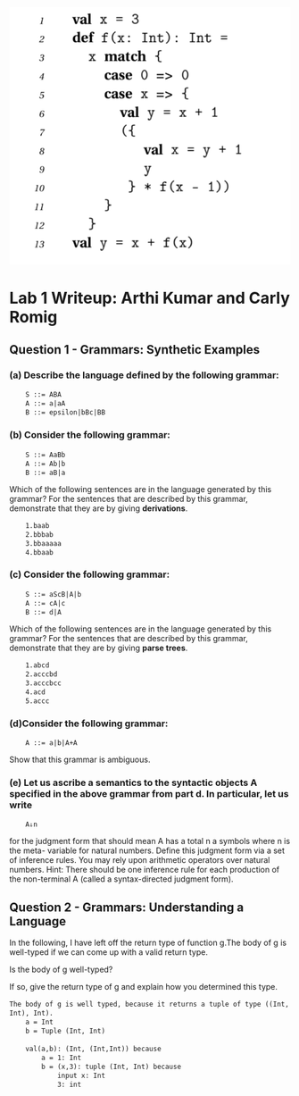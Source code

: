 ![alt text](https://github.com/ejames917/ppl_lab1/blob/master/images/p2.png)

# Lab 1 Writeup: Arthi Kumar and Carly Romig

## Question 1 - Grammars: Synthetic Examples

### (a) Describe the language defined by the following grammar:
		S ::= ABA
		A ::= a|aA
		B ::= epsilon|bBc|BB 

### (b) Consider the following grammar:
		S ::= AaBb
		A ::= Ab|b
		B ::= aB|a
Which of the following sentences are in the language generated by this grammar? For the sentences that are described by this grammar, demonstrate that they are by giving **derivations**. 

		1.baab
		2.bbbab
		3.bbaaaaa
		4.bbaab

### (c) Consider the following grammar:
		S ::= aScB|A|b
		A ::= cA|c
		B ::= d|A
Which of the following sentences are in the language generated by this grammar? For the sentences that are described by this grammar, demonstrate that they are by giving **parse trees**.

		1.abcd
		2.acccbd
		3.acccbcc
		4.acd
		5.accc

### (d)Consider the following grammar:
		A ::= a|b|A+A
Show that this grammar is ambiguous.

### (e) Let us ascribe a semantics to the syntactic objects A specified in the above grammar from part d. In particular, let us write
		A⇓n
for the judgment form that should mean A has a total n a symbols where n is the meta- variable for natural numbers. Define this judgment form via a set of inference rules. You may rely upon arithmetic operators over natural numbers. Hint: There should be one inference rule for each production of the non-terminal A (called a syntax-directed judgment form).


## Question 2 - Grammars: Understanding a Language
In the following, I have left off the return type of function g.The body of g is well-typed if we can come up with a valid return type. 


Is the body of g well-typed?

If so, give the return type of g and explain how you determined this type.

	The body of g is well typed, because it returns a tuple of type ((Int, Int), Int). 
		a = Int
		b = Tuple (Int, Int)

		val(a,b): (Int, (Int,Int)) because
			a = 1: Int
			b = (x,3): tuple (Int, Int) because
				input x: Int
				3: int